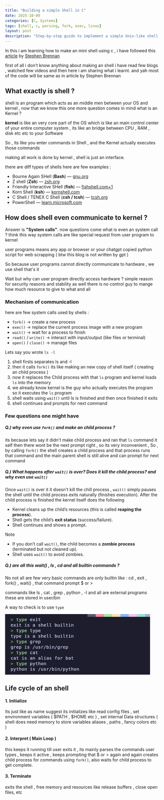 ```yaml
---
title: "Building a simple Shell in C"
date: 2025-10-09
categories: [C, Systems]
tags: [shell, c, parsing, fork, exec, linux]
layout: post
description: "Step-by-step guide to implement a simple Unix-like shell in C covering parsing, process control, pipes and redirection."
---
```

In this i am learning how to make an mini shell using c , i have followed this [article](https://brennan.io/2015/01/16/write-a-shell-in-c/) by [Stephen Brennan](https://brennan.io/) 

first of all i don't know anything about making an shell i have read few blogs , watched few videos and then here i am sharing what i learnt. and yah most of the code will be same as in article by Stephen Brennan 

## What exactly is shell ?

shell is an program which acts as an middle men between your OS and kernel , now that we know this one more question comes in mind what is an Kernel ? 

**kernel** is like an very core part of the OS which is like an main control center of your entire computer system , its like an bridge between CPU , RAM , disk etc etc to your Software

So , its like you enter commands in Shell , and the Kernel actually executes those commands 

making all work is done by kernel , shell is just an interface.

there are diff types of shells here are few examples :
- Bourne Again SHell (**Bash**) — [gnu.org](https://www.gnu.org/software/bash/)
- Z shell (**Zsh**) —  [zsh.org](https://www.zsh.org/)
- Friendly Interactive SHell (**fish**) — [fishshell.com+1](https://fishshell.com/)
- Korn Shell (**ksh**) — [kornshell.com](https://kornshell.com/)
- C Shell / TENEX C Shell (**csh / tcsh**) — [tcsh.org](https://www.tcsh.org/)
- PowerShell — [learn.microsoft.com](https://learn.microsoft.com/en-us/powershell/)


## How does shell even communicate to kernel ?

Answer is **"System calls"**. 
now questions come what is even an system call ? 
think this way system calls are like special request from user program to kernel  

user programs means any app or browser or your chatgpt copied python script for web scrapping ( btw this blog is not written by gpt )

So because user programs cannot directly communicate to hardware , we use shell that's it

Wait but why can user program directly access hardware ? simple reason for security reasons and stability as well there is no control guy to mange how much resource to give to what and all 

### Mechanism of communication 

here are few system calls used by shells :
- `fork()` → create a new process
- `exec()` → replace the current process image with a new program
- `wait()` → wait for a process to finish
- `read()` / `write()` → interact with input/output (like files or terminal)
- `open()` / `close()` → manage files

Lets say you wrote `ls -l` 
1. shell firsts separates ls and -l 
2. then it calls `fork()` its like making an new copy of shell itself ( creating an child process )
3.  now it replaces the Child process with that `ls` program and kernel loads `ls` into the memory
4.  we already know kernel is the guy who actually executes the program so it executes the `ls` program 
5. shell waits using `wait()` until ls is finished and then once finished it exits 
6.  shell continues and prompts for next command 

### Few questions one might have 
##### Q.) why even use `fork()` and make an child process ?
its because lets say it didn't make child process and ran that `ls` command it self then there wont be the next prompt right , so its very inconvenient , 
So , by calling `fork()` the shell creates a child process and that process runs that command and the main parent shell is still alive and can prompt for next command 

##### Q.) What happens after `wait()` is over? Does it kill the child process? and why even use `wait()`
Once `wait()` is over it it doesn't kill the chill process , `wait()` simply pauses the shell until the child process exits naturally (finishes execution).
After the child process is finished the kernel itself does the following 
- Kernel cleans up the child’s resources (this is called **reaping the process**).
- Shell gets the child’s **exit status** (success/failure).
- Shell continues and shows a prompt.

> [!NOTE]
> - If you don’t call `wait()`, the child becomes a **zombie process** (terminated but not cleaned up).
> - Shell uses `wait()` to avoid zombies.

##### Q.) are all this wait() , ls , cd and all builtin commands ?
No not all are few very basic commands are only builtin like : cd , exit , fork() , wait() , that command prompt $ or > 

commands like ls , cat , grep , python , -l and all are external programs  these are stored in user/bin 

A way to check is to use `type`

![types command ](/assets/images/types_command_example.png)

## Life cycle of an shell 

#### 1. Initialize 
Its just like as name suggest its initializes like read config files , set environment variables ( $PATH , $HOME etc ) , set internal Data structures ( shell does need memory to store variables aliases , paths , fancy colors etc )

#### 2. Interpret ( Main Loop )
this keeps it running till user exits it , its mainly parses the commands user types , keeps it active , keeps prompting that $ or > again and again 
creates child process for commands using `fork()`, also waits for child process to get complete.

#### 3. Terminate 
exits the shell , free memory and resources like release buffers , close open files, etc 
